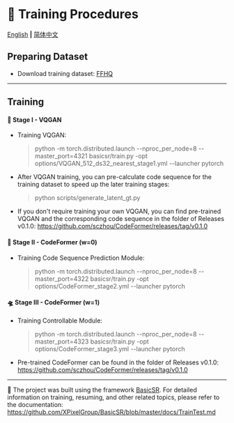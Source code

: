 # :milky_way: Training Procedures
[English](train.md) **|** [简体中文](train_CN.md)
## Preparing Dataset

- Download training dataset: [FFHQ](https://github.com/NVlabs/ffhq-dataset)

---

## Training

#### 👾 Stage I - VQGAN
- Training VQGAN:
  > python -m torch.distributed.launch --nproc_per_node=8 --master_port=4321 basicsr/train.py -opt options/VQGAN_512_ds32_nearest_stage1.yml --launcher pytorch

- After VQGAN training, you can pre-calculate code sequence for the training dataset to speed up the later training stages:
  > python scripts/generate_latent_gt.py

- If you don't require training your own VQGAN, you can find pre-trained VQGAN and the corresponding code sequence in the folder of Releases v0.1.0: https://github.com/sczhou/CodeFormer/releases/tag/v0.1.0

#### 🚀 Stage II - CodeFormer (w=0)
- Training Code Sequence Prediction Module:
  > python -m torch.distributed.launch --nproc_per_node=8 --master_port=4322 basicsr/train.py -opt options/CodeFormer_stage2.yml --launcher pytorch

#### 🛸 Stage III - CodeFormer (w=1)
- Training Controllable Module:
  > python -m torch.distributed.launch --nproc_per_node=8 --master_port=4323 basicsr/train.py -opt options/CodeFormer_stage3.yml --launcher pytorch

- Pre-trained CodeFormer can be found in the folder of Releases v0.1.0: https://github.com/sczhou/CodeFormer/releases/tag/v0.1.0

---

:whale: The project was built using the framework [BasicSR](https://github.com/XPixelGroup/BasicSR). For detailed information on training, resuming, and other related topics, please refer to the documentation: https://github.com/XPixelGroup/BasicSR/blob/master/docs/TrainTest.md
